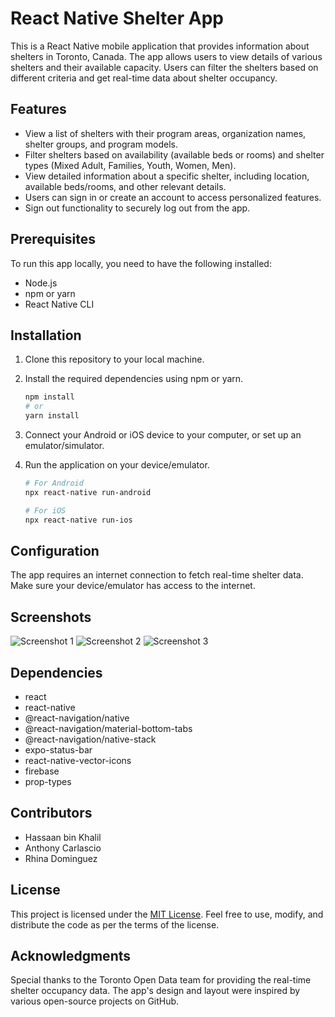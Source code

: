 # React Native Shelter App

This is a React Native mobile application that provides information about shelters in Toronto, Canada. The app allows users to view details of various shelters and their available capacity. Users can filter the shelters based on different criteria and get real-time data about shelter occupancy.

## Features

- View a list of shelters with their program areas, organization names, shelter groups, and program models.
- Filter shelters based on availability (available beds or rooms) and shelter types (Mixed Adult, Families, Youth, Women, Men).
- View detailed information about a specific shelter, including location, available beds/rooms, and other relevant details.
- Users can sign in or create an account to access personalized features.
- Sign out functionality to securely log out from the app.

## Prerequisites

To run this app locally, you need to have the following installed:

- Node.js
- npm or yarn
- React Native CLI

## Installation

1. Clone this repository to your local machine.

2. Install the required dependencies using npm or yarn.

   ```bash
   npm install
   # or
   yarn install
   ```

3. Connect your Android or iOS device to your computer, or set up an emulator/simulator.

4. Run the application on your device/emulator.

   ```bash
   # For Android
   npx react-native run-android

   # For iOS
   npx react-native run-ios
   ```

## Configuration

The app requires an internet connection to fetch real-time shelter data. Make sure your device/emulator has access to the internet.

## Screenshots

![Screenshot 1](/screenshots/screenshot1.png)
![Screenshot 2](/screenshots/screenshot2.png)
![Screenshot 3](/screenshots/screenshot3.png)

## Dependencies

- react
- react-native
- @react-navigation/native
- @react-navigation/material-bottom-tabs
- @react-navigation/native-stack
- expo-status-bar
- react-native-vector-icons
- firebase
- prop-types

## Contributors

- Hassaan bin Khalil 
- Anthony Carlascio
- Rhina Dominguez

## License

This project is licensed under the [MIT License](LICENSE). Feel free to use, modify, and distribute the code as per the terms of the license.

## Acknowledgments

Special thanks to the Toronto Open Data team for providing the real-time shelter occupancy data. The app's design and layout were inspired by various open-source projects on GitHub.
